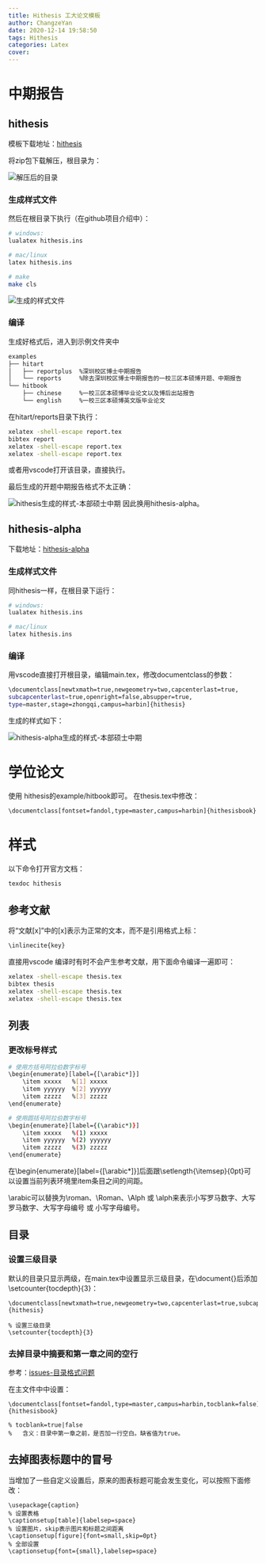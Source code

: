 ```yaml
---
title: Hithesis 工大论文模板
author: ChangzeYan
date: 2020-12-14 19:58:50
tags: Hithesis
categories: Latex
cover:
---
```


# 中期报告

## hithesis
模板下载地址：[hithesis](https://github.com/dustincys/hithesis)

将zip包下载解压，根目录为：

![解压后的目录](https://github.com/ChangzeYan/ChangzeYan.github.io/raw/hexo/source/pic/hithesis-zip.png)

### 生成样式文件
然后在根目录下执行（在github项目介绍中）：
```bash
# windows:
lualatex hithesis.ins

# mac/linux
latex hithesis.ins

# make
make cls
```


![生成的样式文件](https://github.com/ChangzeYan/ChangzeYan.github.io/raw/hexo/source/pic/hithesis-生成样式文件.png)

### 编译
生成好格式后，进入到示例文件夹中
```bash
examples
├── hitart
│   ├── reportplus  %深圳校区博士中期报告
│   └── reports     %除去深圳校区博士中期报告的一校三区本硕博开题、中期报告
└── hitbook
    ├── chinese     %一校三区本硕博毕业论文以及博后出站报告
    └── english     %一校三区本硕博英文版毕业论文
```

在hitart/reports目录下执行：
```bash
xelatex -shell-escape report.tex
bibtex report
xelatex -shell-escape report.tex
xelatex -shell-escape report.tex
```
或者用vscode打开该目录，直接执行。

最后生成的开题中期报告格式不太正确：

![hithesis生成的样式-本部硕士中期](https://github.com/ChangzeYan/ChangzeYan.github.io/raw/hexo/source/pic/hithesis-中期样式.png)
因此换用hithesis-alpha。

## hithesis-alpha
下载地址：[hithesis-alpha](https://github.com/Regulust/hithesis-alpha#%E4%BD%BF%E7%94%A8%E8%AF%B4%E6%98%8E)

### 生成样式文件
同hithesis一样，在根目录下运行：
```bash
# windows:
lualatex hithesis.ins

# mac/linux
latex hithesis.ins
```

### 编译
用vscode直接打开根目录，编辑main.tex，修改documentclass的参数：
```bash
\documentclass[newtxmath=true,newgeometry=two,capcenterlast=true,
subcapcenterlast=true,openright=false,absupper=true,
type=master,stage=zhongqi,campus=harbin]{hithesis}
```
生成的样式如下：

![hithesis-alpha生成的样式-本部硕士中期](https://github.com/ChangzeYan/ChangzeYan.github.io/raw/hexo/source/pic/hithesis-alpha-样式.png)

# 学位论文
使用 hithesis的example/hitbook即可。
在thesis.tex中修改：
```bash
\documentclass[fontset=fandol,type=master,campus=harbin]{hithesisbook}
```



# 样式
以下命令打开官方文档：
```bash
texdoc hithesis
```
## 参考文献
将“文献[x]”中的\[x\]表示为正常的文本，而不是引用格式上标：
```bash
\inlinecite{key}
```
直接用vscode 编译时有时不会产生参考文献，用下面命令编译一遍即可：
```bash
xelatex -shell-escape thesis.tex
bibtex thesis
xelatex -shell-escape thesis.tex
xelatex -shell-escape thesis.tex
```


## 列表
### 更改标号样式
```bash
# 使用方括号阿拉伯数字标号
\begin{enumerate}[label={[\arabic*]}] 
    \item xxxxx   %[1] xxxxx
    \item yyyyyy  %[2] yyyyyy
    \item zzzzz   %[3] zzzzz
\end{enumerate}

# 使用圆括号阿拉伯数字标号
\begin{enumerate}[label={(\arabic*)}] 
    \item xxxxx   %(1) xxxxx
    \item yyyyyy  %(2) yyyyyy
    \item zzzzz   %(3) zzzzz
\end{enumerate}
```

在\begin{enumerate}[label={[\arabic*]}]后面跟\setlength{\itemsep}{0pt}可以设置当前列表环境里item条目之间的间距。

\arabic可以替换为\roman、\Roman、\Alph 或 \alph来表示小写罗马数字、大写罗马数字、大写字母编号 或 小写字母编号。


## 目录
### 设置三级目录
默认的目录只显示两级，在main.tex中设置显示三级目录，在\document{}后添加\setcounter{tocdepth}{3}：
```
\documentclass[newtxmath=true,newgeometry=two,capcenterlast=true,subcapcenterlast=true,openright=false,absupper=true,type=master,stage=zhongqi,campus=harbin]{hithesis}

% 设置三级目录
\setcounter{tocdepth}{3}
```

### 去掉目录中摘要和第一章之间的空行
参考：[issues-目录格式问题](https://github.com/dustincys/hithesis/issues/65)

在主文件中中设置：
```
\documentclass[fontset=fandol,type=master,campus=harbin,tocblank=false]{hithesisbook}

% tocblank=true|false
%   含义：目录中第一章之前，是否加一行空白。缺省值为true。
```

## 去掉图表标题中的冒号
当增加了一些自定义设置后，原来的图表标题可能会发生变化，可以按照下面修改：
```
\usepackage{caption}
% 设置表格
\captionsetup[table]{labelsep=space}
% 设置图片，skip表示图片和标题之间距离
\captionsetup[figure]{font=small,skip=0pt}
% 全部设置
\captionsetup{font={small},labelsep=space}
```